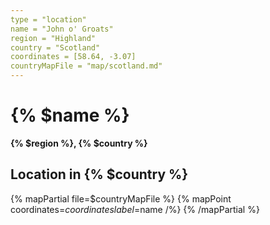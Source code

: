 ```yaml
---
type = "location"
name = "John o' Groats"
region = "Highland"
country = "Scotland"
coordinates = [58.64, -3.07]
countryMapFile = "map/scotland.md"
---
```


# {% $name %}

**{% $region %}, {% $country %}**

## Location in {% $country %}

{% mapPartial file=$countryMapFile %}
  {% mapPoint coordinates=$coordinates label=$name /%}
{% /mapPartial %}
